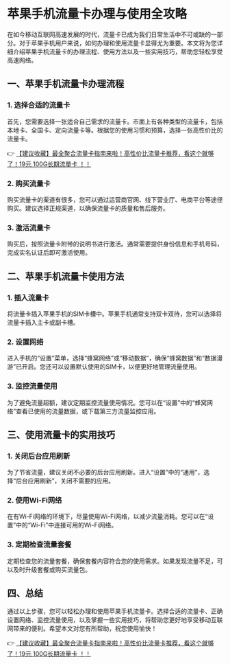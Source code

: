 # 苹果手机流量卡办理与使用全攻略

在如今移动互联网高速发展的时代，流量卡已成为我们日常生活中不可或缺的一部分。对于苹果手机用户来说，如何办理和使用流量卡显得尤为重要。本文将为您详细介绍苹果手机流量卡的办理流程、使用方法以及一些实用技巧，帮助您轻松享受高速网络。

## 一、苹果手机流量卡办理流程

### 1. 选择合适的流量卡
首先，您需要选择一张适合自己需求的流量卡。市面上有各种类型的流量卡，包括本地卡、全国卡、定向流量卡等。根据您的使用习惯和预算，选择一张高性价比的流量卡。

👉 [【建议收藏】最全聚合流量卡指南来啦！高性价比流量卡推荐，看这个就够了！19元 100G长期流量卡 ！！](https://bit.ly/Liuliangka)

### 2. 购买流量卡
购买流量卡的渠道有很多，您可以通过运营商官网、线下营业厅、电商平台等途径购买。建议选择正规渠道，以确保流量卡的质量和售后服务。

### 3. 激活流量卡
购买后，按照流量卡附带的说明书进行激活。通常需要提供身份信息和手机号码，完成实名认证后即可激活使用。

## 二、苹果手机流量卡使用方法

### 1. 插入流量卡
将流量卡插入苹果手机的SIM卡槽中。苹果手机通常支持双卡双待，您可以选择将流量卡插入主卡或副卡槽。

### 2. 设置网络
进入手机的“设置”菜单，选择“蜂窝网络”或“移动数据”，确保“蜂窝数据”和“数据漫游”已开启。您还可以设置默认使用的SIM卡，以便更好地管理流量使用。

### 3. 监控流量使用
为了避免流量超额，建议定期监控流量使用情况。您可以在“设置”中的“蜂窝网络”查看已使用的流量数据，或下载第三方流量监控应用。

## 三、使用流量卡的实用技巧

### 1. 关闭后台应用刷新
为了节省流量，建议关闭不必要的后台应用刷新。进入“设置”中的“通用”，选择“后台应用刷新”，关闭不需要的应用。

### 2. 使用Wi-Fi网络
在有Wi-Fi网络的环境下，尽量使用Wi-Fi网络，以减少流量消耗。您可以在“设置”中的“Wi-Fi”中连接可用的Wi-Fi网络。

### 3. 定期检查流量套餐
定期检查您的流量套餐，确保套餐内容符合您的使用需求。如果发现流量不足，可以及时升级套餐或购买流量包。

## 四、总结

通过以上步骤，您可以轻松办理和使用苹果手机流量卡。选择合适的流量卡、正确设置网络、监控流量使用，以及掌握一些实用技巧，将帮助您更好地享受移动互联网带来的便利。希望本文对您有所帮助，祝您使用愉快！

👉 [【建议收藏】最全聚合流量卡指南来啦！高性价比流量卡推荐，看这个就够了！19元 100G长期流量卡 ！！](https://bit.ly/Liuliangka)